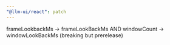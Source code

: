 ```yaml
---
"@llm-ui/react": patch
---
```


frameLookbackMs -> frameLookBackMs AND windowCount -> windowLookBackMs (breaking but prerelease)
